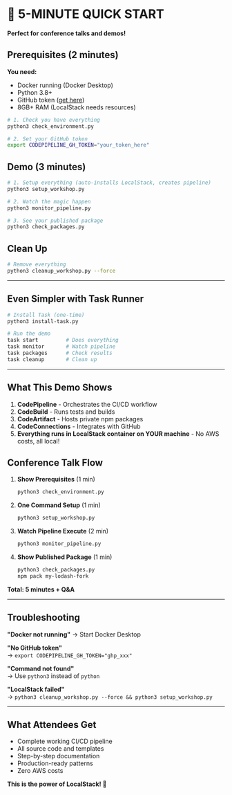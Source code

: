 # 🚀 5-MINUTE QUICK START

**Perfect for conference talks and demos!**

## Prerequisites (2 minutes)

**You need:**
- Docker running (Docker Desktop)
- Python 3.8+ 
- GitHub token ([get here](https://github.com/settings/tokens))
- 8GB+ RAM (LocalStack needs resources)

```bash
# 1. Check you have everything
python3 check_environment.py

# 2. Set your GitHub token
export CODEPIPELINE_GH_TOKEN="your_token_here"
```

## Demo (3 minutes)
```bash
# 1. Setup everything (auto-installs LocalStack, creates pipeline)
python3 setup_workshop.py

# 2. Watch the magic happen
python3 monitor_pipeline.py

# 3. See your published package
python3 check_packages.py
```

## Clean Up
```bash
# Remove everything
python3 cleanup_workshop.py --force
```

---

## Even Simpler with Task Runner

```bash
# Install Task (one-time)
python3 install-task.py

# Run the demo
task start         # Does everything
task monitor       # Watch pipeline
task packages      # Check results
task cleanup       # Clean up
```

---

## What This Demo Shows

1. **CodePipeline** - Orchestrates the CI/CD workflow
2. **CodeBuild** - Runs tests and builds  
3. **CodeArtifact** - Hosts private npm packages
4. **CodeConnections** - Integrates with GitHub
5. **Everything runs in LocalStack container on YOUR machine** - No AWS costs, all local!

## Conference Talk Flow

1. **Show Prerequisites** (1 min)
   ```bash
   python3 check_environment.py
   ```

2. **One Command Setup** (1 min)
   ```bash
   python3 setup_workshop.py
   ```

3. **Watch Pipeline Execute** (2 min)
   ```bash
   python3 monitor_pipeline.py
   ```

4. **Show Published Package** (1 min)
   ```bash
   python3 check_packages.py
   npm pack my-lodash-fork
   ```

**Total: 5 minutes + Q&A**

---

## Troubleshooting

**"Docker not running"**
→ Start Docker Desktop

**"No GitHub token"**  
→ `export CODEPIPELINE_GH_TOKEN="ghp_xxx"`

**"Command not found"**  
→ Use `python3` instead of `python`

**"LocalStack failed"**  
→ `python3 cleanup_workshop.py --force && python3 setup_workshop.py`

---

## What Attendees Get

- Complete working CI/CD pipeline
- All source code and templates  
- Step-by-step documentation
- Production-ready patterns
- Zero AWS costs

**This is the power of LocalStack! 🎉**